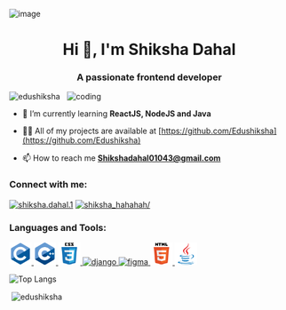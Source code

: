 ![image](https://github.com/Edushiksha/Edushiksha/assets/145859960/1b445087-01d4-4a67-9a9f-b6d4adb4f994)

<h1 align="center">Hi 👋, I'm Shiksha Dahal</h1>
<h3 align="center">A passionate frontend developer</h3>
<img align="right" alt="coding" width="400" src="https://user-images.githubusercontent.com/74038190/236119160-976a0405-caa7-470c-9356-16d43402ea0a.gif">
<p align="left"> <img src="https://komarev.com/ghpvc/?username=edushiksha&label=Profile%20views&color=0e75b6&style=flat" alt="edushiksha" /> </p>

- 🌱 I’m currently learning **ReactJS, NodeJS and Java**

- 👨‍💻 All of my projects are available at [https://github.com/Edushiksha](https://github.com/Edushiksha)

- 📫 How to reach me **Shikshadahal01043@gmail.com**

<h3 align="left">Connect with me:</h3>
<p align="left">
<a href="https://fb.com/shiksha.dahal.1" target="blank"><img align="center" src="https://raw.githubusercontent.com/rahuldkjain/github-profile-readme-generator/master/src/images/icons/Social/facebook.svg" alt="shiksha.dahal.1" height="30" width="40" /></a>
<a href="https://instagram.com/shiksha_hahahah/" target="blank"><img align="center" src="https://raw.githubusercontent.com/rahuldkjain/github-profile-readme-generator/master/src/images/icons/Social/instagram.svg" alt="shiksha_hahahah/" height="30" width="40" /></a>
</p>

<h3 align="left">Languages and Tools:</h3>
<p align="left"> <a href="https://www.cprogramming.com/" target="_blank" rel="noreferrer"> <img src="https://raw.githubusercontent.com/devicons/devicon/master/icons/c/c-original.svg" alt="c" width="40" height="40"/> </a> <a href="https://www.w3schools.com/cpp/" target="_blank" rel="noreferrer"> <img src="https://raw.githubusercontent.com/devicons/devicon/master/icons/cplusplus/cplusplus-original.svg" alt="cplusplus" width="40" height="40"/> </a> <a href="https://www.w3schools.com/css/" target="_blank" rel="noreferrer"> <img src="https://raw.githubusercontent.com/devicons/devicon/master/icons/css3/css3-original-wordmark.svg" alt="css3" width="40" height="40"/> </a> <a href="https://www.djangoproject.com/" target="_blank" rel="noreferrer"> <img src="https://cdn.worldvectorlogo.com/logos/django.svg" alt="django" width="40" height="40"/> </a> <a href="https://www.figma.com/" target="_blank" rel="noreferrer"> <img src="https://www.vectorlogo.zone/logos/figma/figma-icon.svg" alt="figma" width="40" height="40"/> </a> <a href="https://www.w3.org/html/" target="_blank" rel="noreferrer"> <img src="https://raw.githubusercontent.com/devicons/devicon/master/icons/html5/html5-original-wordmark.svg" alt="html5" width="40" height="40"/> </a> <a href="https://www.java.com" target="_blank" rel="noreferrer"> <img src="https://raw.githubusercontent.com/devicons/devicon/master/icons/java/java-original.svg" alt="java" width="40" height="40"/> </a> </p>

![Top Langs](https://github-readme-stats.vercel.app/api/top-langs/?username=Edushiksha&layout=compact)


<p>&nbsp;<img align="center" src="https://github-readme-stats.vercel.app/api?username=Edushiksha&show_icons=true&locale=en" alt="edushiksha" /></p>
